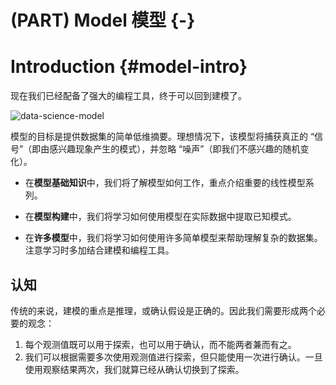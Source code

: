 # (PART) Model 模型 {-}

# Introduction {#model-intro}

现在我们已经配备了强大的编程工具，终于可以回到建模了。

![data-science-model](https://d33wubrfki0l68.cloudfront.net/e5bf2a8f4c787a12facbc0b4191fc82bd192f4c5/4e5d2/diagrams/data-science-model.png)

模型的目标是提供数据集的简单低维摘要。理想情况下，该模型将捕获真正的 “信号”（即由感兴趣现象产生的模式），并忽略 “噪声”（即我们不感兴趣的随机变化）。

- 在**模型基础知识**中，我们将了解模型如何工作，重点介绍重要的线性模型系列。

- 在**模型构建**中，我们将学习如何使用模型在实际数据中提取已知模式。

- 在**许多模型**中，我们将学习如何使用许多简单模型来帮助理解复杂的数据集。注意学习时多加结合建模和编程工具。

## 认知

传统的来说，建模的重点是推理，或确认假设是正确的。因此我们需要形成两个必要的观念：

1. 每个观测值既可以用于探索，也可以用于确认，而不能两者兼而有之。
2. 我们可以根据需要多次使用观测值进行探索，但只能使用一次进行确认。一旦使用观察结果两次，我们就算已经从确认切换到了探索。
